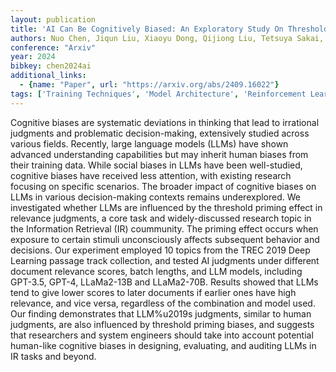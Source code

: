 ```yaml
---
layout: publication
title: 'AI Can Be Cognitively Biased: An Exploratory Study On Threshold Priming In Llm-based Batch Relevance Assessment'
authors: Nuo Chen, Jiqun Liu, Xiaoyu Dong, Qijiong Liu, Tetsuya Sakai, Xiao-ming Wu
conference: "Arxiv"
year: 2024
bibkey: chen2024ai
additional_links:
  - {name: "Paper", url: "https://arxiv.org/abs/2409.16022"}
tags: ['Training Techniques', 'Model Architecture', 'Reinforcement Learning', 'GPT', 'Ethics and Bias', 'Fine-Tuning', 'Applications', 'Attention Mechanism']
---
```

Cognitive biases are systematic deviations in thinking that lead to
irrational judgments and problematic decision-making, extensively studied
across various fields. Recently, large language models (LLMs) have shown
advanced understanding capabilities but may inherit human biases from their
training data. While social biases in LLMs have been well-studied, cognitive
biases have received less attention, with existing research focusing on
specific scenarios. The broader impact of cognitive biases on LLMs in various
decision-making contexts remains underexplored. We investigated whether LLMs
are influenced by the threshold priming effect in relevance judgments, a core
task and widely-discussed research topic in the Information Retrieval (IR)
coummunity. The priming effect occurs when exposure to certain stimuli
unconsciously affects subsequent behavior and decisions. Our experiment
employed 10 topics from the TREC 2019 Deep Learning passage track collection,
and tested AI judgments under different document relevance scores, batch
lengths, and LLM models, including GPT-3.5, GPT-4, LLaMa2-13B and LLaMa2-70B.
Results showed that LLMs tend to give lower scores to later documents if
earlier ones have high relevance, and vice versa, regardless of the combination
and model used. Our finding demonstrates that LLM%u2019s judgments, similar to
human judgments, are also influenced by threshold priming biases, and suggests
that researchers and system engineers should take into account potential
human-like cognitive biases in designing, evaluating, and auditing LLMs in IR
tasks and beyond.
